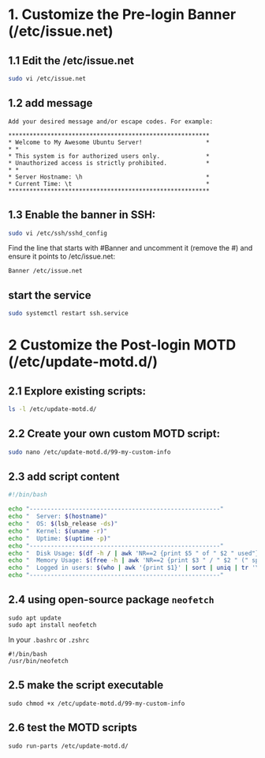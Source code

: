 # 1. Customize the Pre-login Banner (/etc/issue.net)

## 1.1 Edit the /etc/issue.net

```bash
sudo vi /etc/issue.net
```

## 1.2 add message

```
Add your desired message and/or escape codes. For example:

*********************************************************
* Welcome to My Awesome Ubuntu Server!                  *
* *
* This system is for authorized users only.             *
* Unauthorized access is strictly prohibited.           *
* *
* Server Hostname: \h                                   *
* Current Time: \t                                      *
*********************************************************
```
## 1.3 Enable the banner in SSH:

```bash
sudo vi /etc/ssh/sshd_config
```
Find the line that starts with #Banner and uncomment it (remove the #) and ensure it points to /etc/issue.net:
```
Banner /etc/issue.net
```

## start the service
```bash
sudo systemctl restart ssh.service
```



# 2 Customize the Post-login MOTD (/etc/update-motd.d/)

## 2.1 Explore existing scripts:
```bash
ls -l /etc/update-motd.d/
```
## 2.2 Create your own custom MOTD script:
```bash
sudo nano /etc/update-motd.d/99-my-custom-info
```

## 2.3 add script content
```bash
#!/bin/bash

echo "------------------------------------------------------"
echo "  Server: $(hostname)"
echo "  OS: $(lsb_release -ds)"
echo "  Kernel: $(uname -r)"
echo "  Uptime: $(uptime -p)"
echo "------------------------------------------------------"
echo "  Disk Usage: $(df -h / | awk 'NR==2 {print $5 " of " $2 " used"}')"
echo "  Memory Usage: $(free -h | awk 'NR==2 {print $3 " / " $2 " (" sprintf("%.1f", $3/$2*100) "%)"}')"
echo "  Logged in users: $(who | awk '{print $1}' | sort | uniq | tr '\n' ' ')"
echo "------------------------------------------------------"
```



## 2.4 using open-source package `neofetch`
```
sudo apt update
sudo apt install neofetch
```

In your `.bashrc` or `.zshrc`
```
#!/bin/bash
/usr/bin/neofetch
```

## 2.5 make the script executable
```
sudo chmod +x /etc/update-motd.d/99-my-custom-info
```

## 2.6 test the MOTD scripts

```
sudo run-parts /etc/update-motd.d/
```

